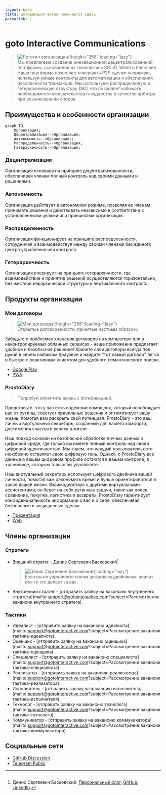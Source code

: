 ```yaml
---
layout: base
title: Ботификация жизни начинается здесь
permalink: /
---
```


# goto Interactive Communications

> ![Логотип организации](https://avatars.githubusercontent.com/u/16117425?s=256&v=4){:height="256":loading="lazy"}  
> Мы предлагаем создание инновационной децентрализованной платформы, основанной на технологиях SOLiD, Web3 и блокчейн. Наша платформа позволяет совершать P2P сделки напрямую, используя умные контракты для автоматизации и обеспечения безопасности транзакций. Мы используем распределенную и гетерархическую структуру DAO, что позволяет избежать необходимости вмешательства государства в качестве арбитра при возникновении споров.

## Преимущества и особенности организации

```mermaid
graph TD;
    Организация;
    Децентрализация-->Организация;
    Автономность-->Организация;
    Распределенность-->Организация;
    Гетерархичность-->Организация;
```

### Децентрализация
Организация основана на принципе децентрализованности, обеспечивая членам полный контроль над своими данными и решениями.

### Автономность
Организация действует в автономном режиме, позволяя ее членам принимать решения и действовать независимо в соответствии с установленными целями или принципами организации.

### Распределенность
Организация функционирует на принципе распределенности, сотрудничая и взаимодействуя между своими членами без единого центра управления или контроля.

### Гетерархичность
Организация оперирует на принципе гетерархичности, где взаимодействие и принятие решений осуществляются горизонтально, без жесткой иерархической структуры и вертикального контроля.

## Продукты организации

### Мои договоры

> ![Мои договоры](http://archive.gotointeractive.com/icons/icon-512x512.png){:height="256":loading="lazy"}  
> Открытые договоренности, принятые частным образом.

Забудьте о проблемах хранения договоров на компьютере или в неконтролируемых облачных сервисах - наше приложение предлагает удобное и безопасное решение! Храните свои договоры всегда под рукой в своем любимом браузере и найдите "тот самый договор" легко и быстро с реактивным клиентом для удобного семантического поиска.

- [Google Play](https://play.google.com/store/apps/details?id=ru.baskovsky.archive.twa)
- [PWA](https://archive.gotointeractive.com)

### ProstoDiary

> Попробуй облегчить жизнь с ботификацией.

Представьте, что у вас есть надежный помощник, который освобождает вас от рутины, советует правильные решения и оптимизирует вашу жизнь, помогая вам раскрыть свой потенциал. ProstoDiary - это ваш личный виртуальный секретарь, созданный для вашего комфорта, достижения счастья и успеха в жизни.

Наш подход основан на безопасной обработке личных данных в цифровой среде, где только вы имеете полный контроль над своей цифровой идентичностью. Мы знаем, что каждый пользователь сети неизбежно оставляет свою цифровую тень. Однако, с ProstoDiary все данные о вашем цифровом профиле остаются в вашем контроле, в хранилище, которым только вы управляете.

Наш виртуальный секретарь использует цифрового двойника вашей личности, помогая вам сэкономить время и лучше ориентироваться в хаосе вашей жизни. Взаимодействуя с другими виртуальными ассистентами, он берет на себя рутинные задачи, такие как поиск, сравнение, покупка, логистика и возвраты. ProstoDiary гарантирует конфиденциальность информации о вас и о себе, обеспечивая безопасные и защищенные сделки.

- [Презентация](https://docs.google.com/presentation/d/e/2PACX-1vTHiAsdaKnOFPi5cUs0zmg3hu4kA-rLwDknLODqwke_HV2r1Rs6u6q3addJA5Gp7qkKQqp2FqiJYkJ7/pub?start=false&loop=false&delayms=30000)
- [Web](https://prosto-diary.gotointeractive.com)

## Члены организации

### Стратеги 

* Внешний стратег - Денис Сергеевич Басковский[^1]
  > ![Денис Сергеевич Басковский](https://s.gravatar.com/avatar/ec8dffc7887044163705507c35c911c1?s=256){:loading="lazy"}  
  > Если вы не управляете своим цифровым двойником, значит кто-то это делает за вас.  
* Внутренний стратег - [отправить заявку на вакансию внутреннего стратега](mailto:support@gotointeractive.com?subject=Рассмотрение вакансии внутреннего стратега).

### Тактики

* Идеалист -
 [отправить заявку на вакансию идеалиста](mailto:support@gotointeractive.com?subject=Рассмотрение вакансии тактика-идеалиста).
* Оценщик -
 [отправить заявку на вакансию оценщика](mailto:support@gotointeractive.com?subject=Рассмотрение вакансии тактика-оценщика).
* Специалист -
 [отправить заявку на вакансию специалиста](mailto:support@gotointeractive.com?subject=Рассмотрение вакансии тактика-специалиста).
* Реализатор -
 [отправить заявку на вакансию реализатора](mailto:support@gotointeractive.com?subject=Рассмотрение вакансии тактика-реализатора).
* Исполнитель -
 [отправить заявку на вакансию исполнителя](mailto:support@gotointeractive.com?subject=Рассмотрение вакансии тактика-исполнителя).
* Технолог -
 [отправить заявку на вакансию технолога](mailto:support@gotointeractive.com?subject=Рассмотрение вакансии тактика-технолога).
* Коммуникатор -
 [отправить заявку на вакансию коммуникатора](mailto:support@gotointeractive.com?subject=Рассмотрение вакансии тактика-коммуникатора).

## Социальные сети

- [GitHub Discussion](https://github.com/orgs/gotois/discussions)
- [Telegram Public](https://t.me/turbostate)

---

[^1]: Денис Сергеевич Басковский: [Персональный блог](https://baskovsky.ru), [GitHub](https://github.com/qertis), [LinkedIn](https://www.linkedin.com/in/baskovsky/).
